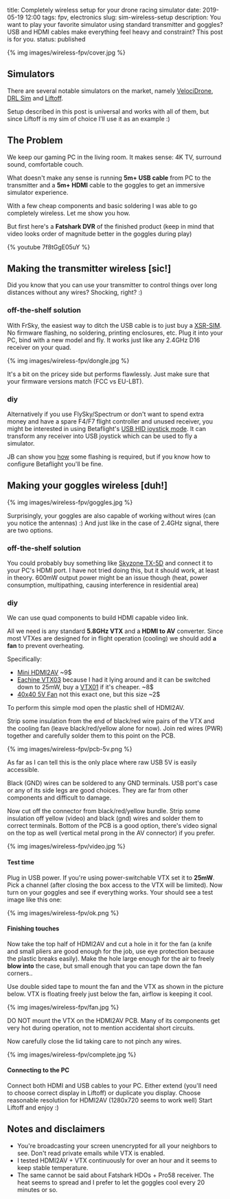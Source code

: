 title: Completely wireless setup for your drone racing simulator 
date: 2019-05-19 12:00
tags: fpv, electronics
slug: sim-wireless-setup
description: You want to play your favorite simulator using standard transmitter and goggles? USB and HDMI cables make everything feel heavy and constraint? This post is for you.
status: published


{% img images/wireless-fpv/cover.jpg %}


## Simulators

There are several notable simulators on the market, namely [VelociDrone](https://www.velocidrone.com/),  [DRL Sim](https://thedroneracingleague.com/drl-sim-3/) and [Liftoff](https://www.liftoff-game.com/).

Setup described in this post is universal and works with all of them, but since Liftoff is my sim of choice
I'll use it as an example :)


## The Problem

We keep our gaming PC in the living room. It makes sense: 4K TV, surround sound, comfortable couch.  

What doesn't make any sense is running **5m+ USB cable** from PC to the transmitter and a
**5m+ HDMI** cable to the goggles to get an immersive simulator experience.

With a few cheap components and basic soldering I was able to go completely wireless.
Let me show you how.

But first here's a **Fatshark DVR** of the finished product (keep in mind that video looks order of magnitude better 
in the goggles during play)

{% youtube 7f8tGgE05uY %}


## Making the transmitter wireless [sic!]

Did you know that you can use your transmitter to control things over long distances
without any wires? Shocking, right? :)  


### off-the-shelf solution

With FrSky, the easiest way to ditch the USB cable is to just buy a [XSR-SIM](https://www.frsky-rc.com/product/xsr-sim/). 
No firmware flashing, no soldering, printing enclosures, etc. Plug it into your PC, bind with a new model and fly. 
It works just like any 2.4GHz D16 receiver on your quad. 

{% img images/wireless-fpv/dongle.jpg %}

It's a bit on the pricey side but performs flawlessly. Just make sure that your firmware versions match (FCC vs EU-LBT). 

### diy

Alternatively if you use FlySky/Spectrum or don't want to spend extra money and have a spare F4/F7 flight controller and unused receiver, you might be interested in using Betaflight's [USB HID joystick mode](https://github.com/betaflight/betaflight/wiki/HID-Joystick-Support).
It can transform any receiver into USB joystick which can be used to fly a simulator. 

JB can show you [how](https://www.youtube.com/watch?v=wuobzowLfj0) some flashing is required, but if you know how to configure
Betaflight you'll be fine.


## Making your goggles wireless [duh!]

{% img images/wireless-fpv/goggles.jpg %}


Surprisingly, your goggles are also capable of working without wires (can you notice the antennas) :) And just like in the case of 2.4GHz signal, there are two options. 

### off-the-shelf solution

You could probably buy something like [Skyzone TX-5D](https://www.getfpv.com/skyzone-tx-5d-5-8ghz-32ch-600mw-av-transmitter-w-hdmi-port.html) and connect it to your PC's HDMI port. 
I have not tried doing this, but it should work, at least in theory. 600mW output power
might be an issue though (heat, power consumption, multipathing, causing interference in residential area)


### diy

We can use quad components to build HDMI capable video link. 

All we need is any standard **5.8GHz VTX** and a **HDMI to AV** converter. Since most VTXes are designed
for in flight operation (cooling) we should add **a fan** to prevent overheating. 

Specifically:

- [Mini HDMI2AV](https://www.banggood.com/Onten-OTN-7336B-HDMI-to-AV-Audio-Converter-for-DVD-Laptop-PC-p-1331698.html) ~9$
- [Eachine VTX03](https://www.banggood.com/Eachine-VTX03-Super-Mini-5_8G-72CH-025mW50mw200mW-Switchable-FPV-Transmitter-p-1114206.html) because I had it lying around and it can be switched down to 25mW, buy a [VTX01](https://www.banggood.com/Eachine-VTX01-Super-Mini-5_8G-40CH-25mW-FPV-Transmitter-p-1114203.html) if it's cheaper. ~8$  
- [40x40 5V Fan](http://www.aliexpress.com/item/1-PC-5V-0-14A-40MM-4CM-40-40-10mm-4010-DC-CPU-Brushless-Cooling-Cooler/32698690076.html) not this exact one, but this size ~2$


To perform this simple mod open the plastic shell of HDMI2AV. 

Strip some insulation from the end of black/red wire pairs of the VTX and the cooling fan
(leave black/red/yellow alone for now). Join red wires (PWR) together and
carefully solder them to this point on the PCB.

{% img images/wireless-fpv/pcb-5v.png %}

As far as I can tell this is the only place where raw USB 5V is easily accessible.

Black (GND) wires can be soldered to any GND terminals. USB port's case or any of its side legs are good choices. 
They are far from other components and difficult to damage.

Now cut off the connector from black/red/yellow bundle. Strip some insulation off yellow (video) and black (gnd) 
wires and solder them to correct terminals. Bottom of the PCB is a good option, there's video signal on the top as well 
(vertical metal prong in the AV connector) if you prefer.

{% img images/wireless-fpv/video.jpg %}

#### Test time

Plug in USB power. If you're using power-switchable VTX set it to **25mW**. Pick a channel (after closing the box
access to the VTX will be limited).
Now turn on your goggles and see if everything works. Your should see a test image like this one:


{% img images/wireless-fpv/ok.png %}


#### Finishing touches 

Now take the top half of HDMI2AV and cut a hole in it for the fan (a knife and small pliers are good enough 
for the job, use eye protection because the plastic breaks easily). Make the hole large enough for
the air to freely **blow into** the case, but small enough that you can tape down the fan corners..

Use double sided tape to mount the fan and the VTX as shown in the picture below.
VTX is floating freely just below the fan, airflow is keeping it cool. 

{% img images/wireless-fpv/fan.jpg %}

DO NOT mount the VTX on the HDMI2AV PCB. Many of its components get very hot during operation, not to mention
accidental short circuits.

Now carefully close the lid taking care to not pinch any wires. 

{% img images/wireless-fpv/complete.jpg %}


#### Connecting to the PC

Connect both HDMI and USB cables to your PC. 
Either extend (you'll need to choose correct display in Liftoff) or duplicate you display.
Choose reasonable resolution for HDMI2AV (1280x720 seems to work well)
Start Liftoff and enjoy :)

## Notes and disclaimers

 - You're broadcasting your screen unencrypted for all your neighbors to see.  Don't read private emails while VTX is enabled.
 - I tested HDMI2AV + VTX continuously for over an hour and it seems to keep stable temperature.
 - The same cannot be said about Fatshark HDOs + Pro58 receiver. The heat seems to spread and I prefer to let the goggles cool every 20 minutes or so. 